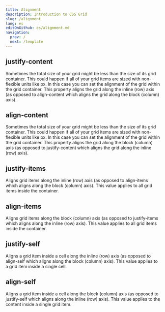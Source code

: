 ```yaml
---
title: Alignment
description: Introduction to CSS Grid
slug: /alignment
lang: es
editOnGithub: es/alignment.md
navigation:
  prev: /
  next: /template
---
```


## justify-content

Sometimes the total size of your grid might be less than the size of its grid container. This could happen if all of your grid items are sized with non-flexible units like px. In this case you can set the alignment of the grid within the grid container. This property aligns the grid along the inline (row) axis (as opposed to align-content which aligns the grid along the block (column) axis).

## align-content

Sometimes the total size of your grid might be less than the size of its grid container. This could happen if all of your grid items are sized with non-flexible units like px. In this case you can set the alignment of the grid within the grid container. This property aligns the grid along the block (column) axis (as opposed to justify-content which aligns the grid along the inline (row) axis).

## justify-items

Aligns grid items along the inline (row) axis (as opposed to align-items which aligns along the block (column) axis). This value applies to all grid items inside the container.

## align-items

Aligns grid items along the block (column) axis (as opposed to justify-items which aligns along the inline (row) axis). This value applies to all grid items inside the container.

## justify-self

Aligns a grid item inside a cell along the inline (row) axis (as opposed to align-self which aligns along the block (column) axis). This value applies to a grid item inside a single cell.

## align-self

Aligns a grid item inside a cell along the block (column) axis (as opposed to justify-self which aligns along the inline (row) axis). This value applies to the content inside a single grid item.
